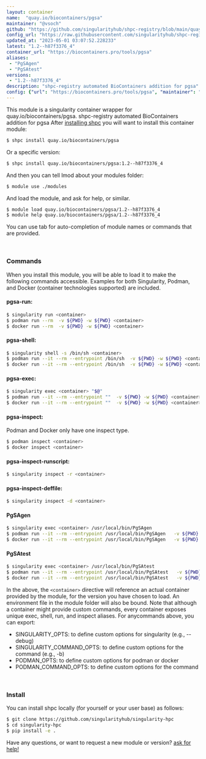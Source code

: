```yaml
---
layout: container
name:  "quay.io/biocontainers/pgsa"
maintainer: "@vsoch"
github: "https://github.com/singularityhub/shpc-registry/blob/main/quay.io/biocontainers/pgsa/container.yaml"
config_url: "https://raw.githubusercontent.com/singularityhub/shpc-registry/main/quay.io/biocontainers/pgsa/container.yaml"
updated_at: "2023-05-01 03:07:52.228233"
latest: "1.2--h87f3376_4"
container_url: "https://biocontainers.pro/tools/pgsa"
aliases:
 - "PgSAgen"
 - "PgSAtest"
versions:
 - "1.2--h87f3376_4"
description: "shpc-registry automated BioContainers addition for pgsa"
config: {"url": "https://biocontainers.pro/tools/pgsa", "maintainer": "@vsoch", "description": "shpc-registry automated BioContainers addition for pgsa", "latest": {"1.2--h87f3376_4": "sha256:bd43ae4be8f01c0dd6feeb50759f622b7fa0a3d3eb59967534b1fca70c392d7a"}, "tags": {"1.2--h87f3376_4": "sha256:bd43ae4be8f01c0dd6feeb50759f622b7fa0a3d3eb59967534b1fca70c392d7a"}, "docker": "quay.io/biocontainers/pgsa", "aliases": {"PgSAgen": "/usr/local/bin/PgSAgen", "PgSAtest": "/usr/local/bin/PgSAtest"}}
---
```


This module is a singularity container wrapper for quay.io/biocontainers/pgsa.
shpc-registry automated BioContainers addition for pgsa
After [installing shpc](#install) you will want to install this container module:


```bash
$ shpc install quay.io/biocontainers/pgsa
```

Or a specific version:

```bash
$ shpc install quay.io/biocontainers/pgsa:1.2--h87f3376_4
```

And then you can tell lmod about your modules folder:

```bash
$ module use ./modules
```

And load the module, and ask for help, or similar.

```bash
$ module load quay.io/biocontainers/pgsa/1.2--h87f3376_4
$ module help quay.io/biocontainers/pgsa/1.2--h87f3376_4
```

You can use tab for auto-completion of module names or commands that are provided.

<br>

### Commands

When you install this module, you will be able to load it to make the following commands accessible.
Examples for both Singularity, Podman, and Docker (container technologies supported) are included.

#### pgsa-run:

```bash
$ singularity run <container>
$ podman run --rm  -v ${PWD} -w ${PWD} <container>
$ docker run --rm  -v ${PWD} -w ${PWD} <container>
```

#### pgsa-shell:

```bash
$ singularity shell -s /bin/sh <container>
$ podman run --it --rm --entrypoint /bin/sh  -v ${PWD} -w ${PWD} <container>
$ docker run --it --rm --entrypoint /bin/sh  -v ${PWD} -w ${PWD} <container>
```

#### pgsa-exec:

```bash
$ singularity exec <container> "$@"
$ podman run --it --rm --entrypoint ""  -v ${PWD} -w ${PWD} <container> "$@"
$ docker run --it --rm --entrypoint ""  -v ${PWD} -w ${PWD} <container> "$@"
```

#### pgsa-inspect:

Podman and Docker only have one inspect type.

```bash
$ podman inspect <container>
$ docker inspect <container>
```

#### pgsa-inspect-runscript:

```bash
$ singularity inspect -r <container>
```

#### pgsa-inspect-deffile:

```bash
$ singularity inspect -d <container>
```


#### PgSAgen

```bash
$ singularity exec <container> /usr/local/bin/PgSAgen
$ podman run --it --rm --entrypoint /usr/local/bin/PgSAgen   -v ${PWD} -w ${PWD} <container> -c " $@"
$ docker run --it --rm --entrypoint /usr/local/bin/PgSAgen   -v ${PWD} -w ${PWD} <container> -c " $@"
```


#### PgSAtest

```bash
$ singularity exec <container> /usr/local/bin/PgSAtest
$ podman run --it --rm --entrypoint /usr/local/bin/PgSAtest   -v ${PWD} -w ${PWD} <container> -c " $@"
$ docker run --it --rm --entrypoint /usr/local/bin/PgSAtest   -v ${PWD} -w ${PWD} <container> -c " $@"
```



In the above, the `<container>` directive will reference an actual container provided
by the module, for the version you have chosen to load. An environment file in the
module folder will also be bound. Note that although a container
might provide custom commands, every container exposes unique exec, shell, run, and
inspect aliases. For anycommands above, you can export:

 - SINGULARITY_OPTS: to define custom options for singularity (e.g., --debug)
 - SINGULARITY_COMMAND_OPTS: to define custom options for the command (e.g., -b)
 - PODMAN_OPTS: to define custom options for podman or docker
 - PODMAN_COMMAND_OPTS: to define custom options for the command

<br>

### Install

You can install shpc locally (for yourself or your user base) as follows:

```bash
$ git clone https://github.com/singularityhub/singularity-hpc
$ cd singularity-hpc
$ pip install -e .
```

Have any questions, or want to request a new module or version? [ask for help!](https://github.com/singularityhub/singularity-hpc/issues)